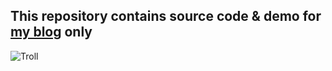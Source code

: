 ## This repository contains source code & demo for [my blog](http://thoai-nguyen.blogspot.com) only

![Troll](http://i42.tinypic.com/rw6qtk.jpg) 
